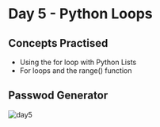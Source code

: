 # Day 5 - Python Loops 

## Concepts Practised 
+ Using the for loop with Python Lists
+ For loops and the range() function

## Passwod Generator
![day5]()
